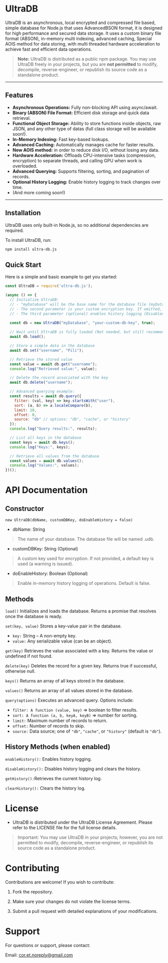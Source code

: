 # UltraDB

UltraDB is an asynchronous, local encrypted and compressed file based, simple database for Node.js that uses AdvancedBSON format, it is designed for high performance and secured data storage. It uses a custom binary file format (ABSON), in-memory multi indexing, advanced caching, Special AOIS method for data storing, with multi threaded hardware acceleration to achieve fast and efficient data operations.

> **Note:** UltraDB is distributed as a public npm package. You may use UltraDB freely in your projects, but you are **not permitted** to modify, decompile, reverse-engineer, or republish its source code as a standalone product.

---

## Features

- **Asynchronous Operations:** Fully non-blocking API using async/await.
- **Binary (ABSON) File Format:** Efficient disk storage and quick data retrieval.
- **Functional Object Storage:** Ability to store functions inside objects, raw JSON, and any other type of datas (full class storage will be available soon!).
- **In-Memory Indexing:** Fast key-based lookups.
- **Advanced Caching:** Automatically manages cache for faster results.
- **New AOIS method:** in order to reduce disk I/O, without losing any data.
- **Hardware Acceleration:** Offloads CPU-intensive tasks (compression, encryption) to separate threads, and calling GPU when work is overloaded.
- **Advanced Querying:** Supports filtering, sorting, and pagination of records.
- **Optional History Logging:** Enable history logging to track changes over time.
- (And more coming soon!)

---

## Installation

UltraDB uses only built-in Node.js, so no additional dependencies are required.

To install UltraDB, run:

```bash
npm install ultra-db.js
```

## Quick Start
Here is a simple and basic example to get you started:

```javascript
const UltraDB = require('ultra-db.js');

(async () => {
  // Initialize UltraDB:
  // - "myDatabase" will be the base name for the database file (myDatabase.udb).
  // - The second parameter is your custom encryption key. If omitted, a default key is used (will show a warning).
  // - The third parameter (optional) enables history logging (Disabled by defult).
  
  const db = new UltraDB("myDatabase", "your-custom-db-key", true);

  // Wait until UltraDB is fully loaded (Not needed, but still recommended to avoid additional wait of PreLoading).
  await db.load();

  // Store a simple data in the database
  await db.set("username", "Pili");

  // Retrieve the stored value
  const value = await db.get("username");
  console.log("Retrieved value:", value);

  // Delete the record associated with the key
  await db.delete("username");

  // Advanced querying example:
  const results = await db.query({
    filter: (val, key) => key.startsWith("user"),
    sort: (a, b) => a.localeCompare(b),
    limit: 10,
    offset: 0,
    source: "db" // options: "db", "cache", or "history"
  });
  console.log("Query results:", results);

  // List all keys in the database
  const keys = await db.keys();
  console.log("Keys:", keys);

  // Retrieve all values from the database
  const values = await db.values();
  console.log("Values:", values);
})();

```


# API Documentation

## Constructor
``new UltraDB(dbName, customDBKey, doEnableHistory = false)``

- dbName: String
> The name of your database. The database file will be named <dbName>.udb.

- customDBKey: String (Optional)
> A custom key used for encryption. If not provided, a default key is used (a warning is issued).

- doEnableHistory: Boolean (Optional)
> Enable in-memory history logging of operations. Default is false.

## Methods
``load()``
Initializes and loads the database. Returns a promise that resolves once the database is ready.

``set(key, value)``
Stores a key-value pair in the database.

- ``key:`` String – A non-empty key.
- ``value:`` Any serializable value (can be an object).

``get(key)``
Retrieves the value associated with a key. Returns the value or undefined if not found.

``delete(key)``
Deletes the record for a given key. Returns true if successful, otherwise null.

``keys()``
Returns an array of all keys stored in the database.

``values()``
Returns an array of all values stored in the database.

``query(options)``
Executes an advanced query. Options include:

- ``filter: A function (value, key)`` => boolean to filter results.
- ``sort: A function (a, b, keyA, keyB)`` => number for sorting.
- ``limit:`` Maximum number of records to return.
- ``offset:`` Number of records to skip.
- ``source:`` Data source; one of ``"db"``, ``"cache"``, or ``"history"`` (default is ``"db"``).

## History Methods (when enabled)
``enableHistory():`` Enables history logging.

``disableHistory():`` Disables history logging and clears the history.

``getHistory():``Retrieves the current history log.

``clearHistory():`` Clears the history log.



# License
- UltraDB is distributed under the UltraDB License Agreement. Please refer to the LICENSE file for the full license details.

> Important: You may use UltraDB in your projects; however, you are not permitted to modify, decompile, reverse-engineer, or republish its source code as a standalone product.


# Contributing
Contributions are welcome! If you wish to contribute:

1. Fork the repository.

2. Make sure your changes do not violate the license terms.

3. Submit a pull request with detailed explanations of your modifications.

# Support
For questions or support, please contact:

Email: cor.et.noreply@gmail.com
